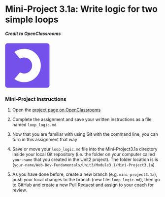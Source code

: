 # Mini-Project 3.1a: Write logic for two simple loops

##### Credit to OpenClassrooms
![Become](https://github.com/OCclassprojects/logo/blob/master/fav-icon.png?raw=true)

### Mini-Project Instructions

1. Open the [project page on OpenClassrooms](https://openclassrooms.com/en/courses/5261196-think-like-a-computer-the-logic-of-programming/5890781-iterate-your-instructions-by-working-with-loops#r-5890894)

1. Complete the assignment and save your written instructions as a file named `loop_logic.md`. 

1. Now that you are familiar with using Git with the command line, you can turn in this assignment that way

1. Save or move your `loop_logic.md` file into the Mini-Project3.1a directory inside your local Git repository (i.e. the folder on your computer called `your-name` that you created in the Unit2 project). The folder location is is (`your-name/Web-Dev-Fundamentals/Unit3/Module3.1/Mini-Project3.1a`)

1. As you have done before, create a new branch (e.g. `mini-project3.1a`), push your local changes to the branch (new file: `loop_logic.md`), then go to GitHub and create a new Pull Request and assign to your coach for review.
